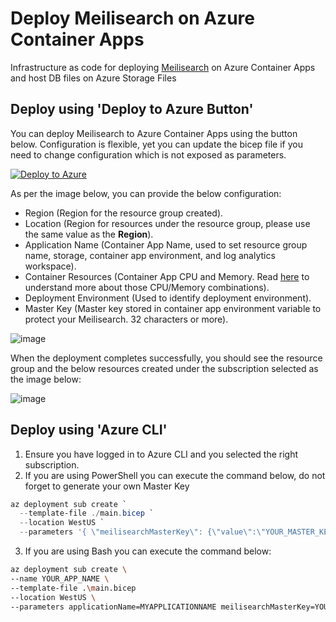 # Deploy Meilisearch on Azure Container Apps
Infrastructure as code for deploying [Meilisearch](https://www.meilisearch.com/) on Azure Container Apps and host DB files on Azure Storage Files

## Deploy using 'Deploy to Azure Button'
You can deploy Meilisearch to Azure Container Apps using the button below. Configuration is flexible, yet you can update the bicep file if you need to change configuration which is not exposed as parameters.

[![Deploy to Azure](https://aka.ms/deploytoazurebutton)](https://portal.azure.com/#create/Microsoft.Template/uri/https%3A%2F%2Fraw.githubusercontent.com%2Ftjoudeh%2FContainer-Apps-Meilisearch%2F46993fb85fa54df3c59c1c4fca6b8d4db5ea9268%2Fdeploy%2Fmain.json)

As per the image below, you can provide the below configuration:
- Region (Region for the resource group created).
- Location (Region for resources under the resource group, please use the same value as the **Region**).
- Application Name (Container App Name, used to set resource group name, storage, container app environment, and log analytics workspace).
- Container Resources (Container App CPU and Memory. Read [here](https://learn.microsoft.com/en-us/azure/container-apps/containers#configuration) to understand more about those CPU/Memory combinations).
- Deployment Environment (Used to identify deployment environment).
- Master Key (Master key stored in container app environment variable to protect your Meilisearch. 32 characters or more).

![image](https://user-images.githubusercontent.com/3114431/194722145-090b113e-9a6d-4f50-ae07-c87ab8298009.png)

When the deployment completes successfully, you should see the resource group and the below resources created under the subscription selected as the image below:

![image](https://user-images.githubusercontent.com/3114431/194722158-842e86b6-f675-45b3-aeee-1d1b9c4a40b1.png)

## Deploy using 'Azure CLI'
1. Ensure you have logged in to Azure CLI and you selected the right subscription.
2. If you are using PowerShell you can execute the command below, do not forget to generate your own Master Key

```PowerShell
az deployment sub create `
  --template-file ./main.bicep `
  --location WestUS `
  --parameters '{ \"meilisearchMasterKey\": {\"value\":\"YOUR_MASTER_KEY\"}, \"applicationName\": {\"value\":\"YOUR_APP_NAME\"}, \"deploymentEnvironment\": {\"value\":\"dev\"}, \"location\": {\"value\":\"westus\"} }'
```

3. If you are using Bash you can execute the command below:
```bash
az deployment sub create \
--name YOUR_APP_NAME \
--template-file .\main.bicep 
--location WestUS \
--parameters applicationName=MYAPPLICATIONNAME meilisearchMasterKey=YOUR_MASTER_KEY deploymentEnvironment=dev location=westus
```







